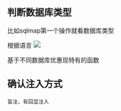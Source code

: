 ## 判断数据库类型

比如sqlmap第一个操作就看数据库类型

根据语言
<img src='../../../../img/绿盟sql笔记/1.png' >

基于不同数据库优惠现特有的函数
## 确认注入方式

    盲注，有回显注入






